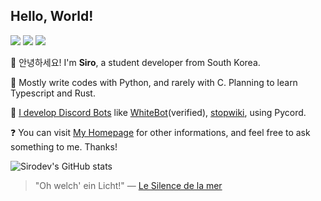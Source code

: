 ## Hello, World!

<a href="https://twitter.com/sirodev" target="_blank"><img src="https://img.shields.io/badge/twitter-1DA1F2?style=flat-square&logo=twitter&logoColor=ffffff"/></a>
<a href="mailto:admin@whitet.dev" target="_blank"><img src="https://img.shields.io/badge/admin@whitet.dev-EA4335?style=flat-square&logo=gmail&logoColor=ffffff"/></a>
<a href="https://discordapp.com/users/763422064794796042" target="_blank"><img src="https://img.shields.io/badge/Discord-5865F2?style=flat-square&logo=discord&logoColor=ffffff"/></a>

👋 안녕하세요! I'm **Siro**, a student developer from South Korea.

📔 Mostly write codes with Python, and rarely with C. Planning to learn Typescript and Rust.

🤖 [I develop Discord Bots](https://discord.gg/EEbNMAd9vv) like [WhiteBot](https://github.com/whitetiger0423/WhiteBot)(verified), [stopwiki](https://github.com/whitetiger0423/stopwiki), using Pycord.

❓ You can visit [My Homepage](https://whitet.dev) for other informations, and feel free to ask something to me. Thanks!

![Sirodev's GitHub stats](https://github-readme-stats.vercel.app/api?username=whitetiger0423&show_icons=true&theme=graywhite)

> "Oh welch' ein Licht!" — [Le Silence de la mer](https://en.wikipedia.org/wiki/Le_Silence_de_la_mer)
